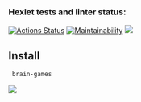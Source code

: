 ### Hexlet tests and linter status:
[![Actions Status](https://github.com/wowka4/fullstack-javascript-project-44/actions/workflows/hexlet-check.yml/badge.svg)](https://github.com/wowka4/fullstack-javascript-project-44/actions)
[![Maintainability](https://api.codeclimate.com/v1/badges/6efd7c3c7b3e8929822a/maintainability)](https://codeclimate.com/github/wowka4/fullstack-javascript-project-44/maintainability)
<a href="https://codeclimate.com/github/wowka4/fullstack-javascript-project-44/test_coverage"><img src="https://api.codeclimate.com/v1/badges/6efd7c3c7b3e8929822a/test_coverage" /></a>

## Install

```bash
 brain-games
```
<a href="https://asciinema.org/a/fBul2pj6akpw8Or8TqzxOrxmr" target="_blank"><img src="https://asciinema.org/a/fBul2pj6akpw8Or8TqzxOrxmr.svg" /></a>